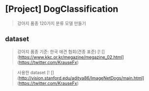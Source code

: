 # [Project] DogClassification 
> 강아지 품종 120가지 분류 모델 만들기

## dataset

> 강아지 품종 기준: 한국 애견 협회(견종 표준)
> [! [] (https://www.kkc.or.kr/megazine/megazine_02.html] (https://twitter.com/KrauseFx)

> 사용한 dataset
> [! [] (http://vision.stanford.edu/aditya86/ImageNetDogs/main.html] (https://twitter.com/KrauseFx)
